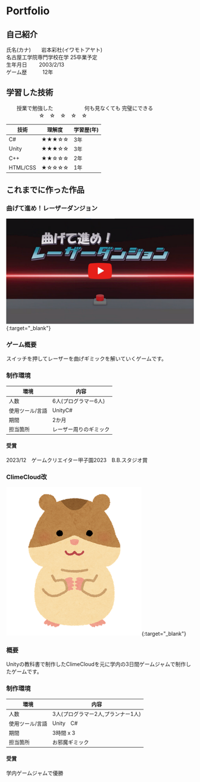 # Portfolio

## 自己紹介
氏名(カナ)　　岩本彩杜(イワモトアヤト)  
名古屋工学院専門学校在学 25卒業予定  
生年月日　　 2003/2/13   
ゲーム歴　　　12年  

## 学習した技術  

　　授業で勉強した　　　　　　何も見なくても
                       完璧にできる  
　　　　　　 ☆　☆　☆　☆　☆  

| 技術     | 理解度 | 学習歴(年) |
|----------|--------|-----------|
| C#       | ★★★☆☆  | 3年        |
| Unity    | ★★★☆☆  | 3年        |
| C++      | ★★☆☆☆  | 2年        |
| HTML/CSS | ★☆☆☆☆  | 1年        |


## これまでに作った作品
### 曲げて進め！レーザーダンジョン
[![ここから動画に飛べます](/img/preview.png)](https://www.youtube.com/watch?v=vAu2sqNFRJk){:target="_blank"}  

### ゲーム概要
スイッチを押してレーザーを曲げギミックを解いていくゲームです。

### 制作環境

| 環境         | 内容                   |
|--------------|-----------------------|
| 人数         | 6人(プログラマー6人)   |
| 使用ツール/言語 | UnityC#             |
| 期間         | 2か月                  |
| 担当箇所     | レーザー周りのギミック  |


#### 受賞
2023/12　ゲームクリエイター甲子園2023　B.B.スタジオ賞

### ClimeCloud改
[![ここから動画に飛べます](/img/ham.png)](){:target="_blank"}  
### 概要
Unityの教科書で制作したClimeCloudを元に学内の3日間ゲームジャムで制作したゲームです。

### 制作環境

| 環境         | 内容                    |
|------------|-------------------------|
| 人数         | 3人(プログラマー2人,プランナー1人) |
| 使用ツール/言語 | Unity　C#                |
| 期間         | 3時間 x 3               |
| 担当箇所     | お邪魔ギミック               |

#### 受賞
学内ゲームジャムで優勝

### 
